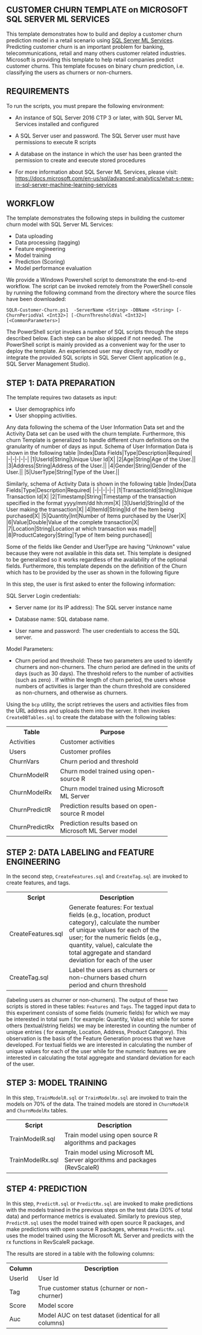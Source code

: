 CUSTOMER CHURN TEMPLATE on MICROSOFT SQL SERVER ML SERVICES
----------------------------------------------------------

This template demonstrates how to build and deploy a customer churn prediction model in a retail scenario using [SQL Server ML Services](https://docs.microsoft.com/en-us/sql/advanced-analytics/r/sql-server-r-services). Predicting customer churn is an important problem for banking, telecommunications, retail and many others customer related industries. Microsoft is providing this template to help retail companies predict customer churns. This template focuses on binary churn prediction, i.e. classifying the users as churners or non-churners.


REQUIREMENTS
------------

To run the scripts, you must prepare the following environment:

 * An instance of SQL Server 2016 CTP 3 or later, with SQL Server ML Services installed and configured
 * A SQL Server user and password. The SQL Server user must have permissions to execute R scripts
 * A database on the instance in which the user has been granted the permission to create and execute stored procedures
 
 * For more information about SQL Server ML Services, please visit:
   https://docs.microsoft.com/en-us/sql/advanced-analytics/what-s-new-in-sql-server-machine-learning-services
 
 
WORKFLOW
-------------------

The template demonstrates the following steps in building the customer churn model with SQL Server ML Services:

* Data uploading
* Data processing (tagging)
* Feature engineering
* Model training
* Prediction (Scoring)
* Model performance evaluation
 
We provide a Windows Powershell script to demonstrate the end-to-end workflow. The script can be invoked remotely from the PowerShell console by running the following command from the directory where the source files have been downloaded:

	SQLR-Customer-Churn.ps1  -ServerName <String> -DBName <String> [-ChurnPeriodVal <Int32>] [-ChurnThresholdVal <Int32>] [<CommonParameters>]

The PowerShell script invokes a number of SQL scripts through the steps described below. Each step can be also skipped if not needed. The PowerShell script is mainly provided as a convenient way for the user to deploy the template. An experienced user may directly run, modify or integrate the provided SQL scripts in SQL Server Client application (e.g., SQL Server Management Studio).    

   
STEP 1: DATA PREPARATION
------------------------

The template requires two datasets as input: 

* User demographics info
* User shopping activities. 

Any data following the schema of the User Information Data set and the Activity Data set can be used with the churn template. Furthermore, this churn Template is generalized to handle different churn definitions on the granularity of number of days as input. 
Schema of User Information Data is shown in the following table
|Index|Data Fields|Type|Description|Required|
|-|-|-|-|-|
|1|UserId|String|Unique User Id|X|
|2|Age|String|Age of the User.||
|3|Address|String|Address of the User.||
|4|Gender|String|Gender of the User.||
|5|UserType|String|Type of the User.||

Similarly, schema of Activity Data is shown in the following table
|Index|Data Fields|Type|Description|Required|
|-|-|-|-|-|
|1|TransactionId|String|Unique Transaction Id|X|
|2|Timestamp|String|Timestamp of the transaction specified in the format yyyy/mm/dd hh:mm|X|
|3|UserId|String|Id of the User making the transaction|X|
|4|ItemId|String|Id of the Item being purchased|X|
|5|Quantity|Int|Number of Items purchased by the User|X|
|6|Value|Double|Value of the complete transaction|X|
|7|Location|String|Location at which transaction was made||
|8|ProductCategory|String|Type of Item being purchased||

Some of the fields like Gender and UserType are having "Unknown" value because they were not available in this data set. This template is designed to be generalized so it works regardless of the availability of the optional fields. Furthermore, this template depends on the definition of the Churn which has to be provided by the user as shown in the following figure

In this step, the user is first asked to enter the following information:

SQL Server Login credentials:

 * Server name (or its IP address): The SQL server instance name 
 
 * Database name: SQL database name. 
 
 * User name and password: The user credentials to access the SQL server.     

Model Parameters:

 * Churn period and threshold: These two parameters are used to identify churners and non-churners. The churn period are defined in the units of days (such as 30 days). The threshold refers to the number of activities (such as zero) . If within the length of churn period, the users whose numbers of activities is larger than the churn threshold are considered as non-churners, and otherwise as churners. 
 
Using the `bcp` utility, the script retrieves the users and activities files from the URL address and uploads them into the server. It then invokes `CreateDBTables.sql` to create the database with the following tables: 

<table style="width:85%">
  <tr>
    <th>Table</th>
    <th>Purpose</th>
  </tr>
  <tr>
    <td>Activities</td>
    <td>Customer activities</td>
  </tr>
  <tr>
    <td>Users</td>
    <td>Customer profiles</td>
  </tr>
    <td>ChurnVars</td>
    <td>Churn period and threshold</td>
  </tr>
    <td>ChurnModelR</td>
    <td>Churn model trained using open-source R</td>
  </tr>
  </tr>
    <td>ChurnModelRx</td>
    <td>Churn model trained using Microsoft ML Server</td>
  </tr>
    <td>ChurnPredictR</td>
    <td>Prediction results based on open-source R model</td>
  </tr>
  </tr>
    <td>ChurnPredictRx</td>
    <td>Prediction results based on Microsoft ML Server model</td>
</table>


STEP 2: DATA LABELING and FEATURE ENGINEERING
---------------------------

In the second step, `CreateFeatures.sql` and `CreateTag.sql` are invoked to create features,  and tags.

<table style="width:85%">
  <tr>
    <th>Script</th>
    <th>Description</th>
  </tr>
  <tr>
    <td>CreateFeatures.sql</td>
    <td>Generate features: For textual fields (e.g., location, product category), calculate the number of unique values for each of the user; for the numeric fields (e.g., quantity, value), calculate the total aggregate and standard deviation for each of the user</td>
  </tr>
  <tr>
    <td>CreateTag.sql</td>
    <td>Label the users as churners or non-churners based churn period and churn threshold</td>
  </tr>
</table> 

 (labeling users as churner or non-churners). The output of these two scripts is stored in these tables: `Features` and `Tags`. The tagged input data to this experiment consists of some fields (numeric fields) for which we may be interested in total sum ( for example: Quantity, Value etc) while for some others (textual/string fields) we may be interested in counting the number of unique entries ( for example, Location, Address, Product Category). This observation is the basis of the Feature Generation process that we have developed. For textual fields we are interested in calculating the number of unique values for each of the user while for the numeric features we are interested in calculating the total aggregate and standard deviation for each of the user. 

STEP 3: MODEL TRAINING
------------------------------

In this step, `TrainModelR.sql` or `TrainModelRx.sql` are invoked to train the models on 70% of the data. The trained models are stored in `ChurnModelR` and `ChurnModelRx` tables.

<table style="width:85%">
  <tr>
    <th>Script</th>
    <th>Description</th>
  </tr>
  <tr>
    <td>TrainModelR.sql</td>
    <td>Train model using open source R algorithms and packages </td>
  </tr>
  <tr>
    <td>TrainModelRx.sql</td>
    <td>Train model using Microsoft ML Server algorithms and packages (RevScaleR)</td>
  </tr>
</table> 

STEP 4: PREDICTION
----------------------------------

In this step, `PredictR.sql` or `PredictRx.sql` are invoked to make predictions with the models trained in the previous steps on the test data (30% of total data) and performance metrics is evaluated. Similarly to previous step, `PredictR.sql` uses the model trained with open source R packages, and make predictions with open source R packages, whereas `PredictRx.sql` uses the model trained using the Microsoft ML Server and predicts with the rx functions in RevScaleR package. 

The results are stored in a table with the following columns:

<table style="width:85%">
  <tr>
    <th>Column</th>
    <th>Description</th>
  </tr>
  <tr>
    <td>UserId</td>
    <td>User Id</td>
  <tr>
    <td>Tag</td>
    <td>True customer status (churner or non-churner)</td>
  
  </tr>
    <td>Score</td>
    <td>Model score</td>
  </tr>
    <td>Auc</td>
    <td>Model AUC on test dataset (identical for all columns)</td>
  </tr>
</table>